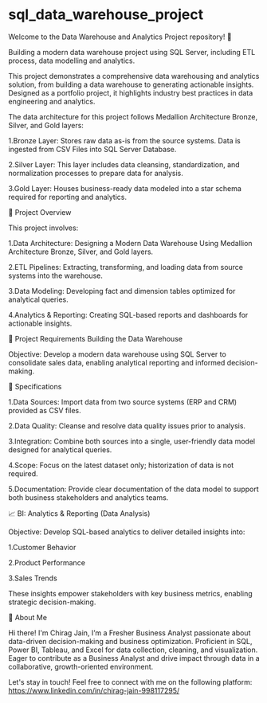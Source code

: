 # sql_data_warehouse_project
Welcome to the Data Warehouse and Analytics Project repository! 🚀

Building a modern data warehouse project using SQL Server, including ETL process, data modelling and analytics.

This project demonstrates a comprehensive data warehousing and analytics solution, from building a data warehouse to generating actionable insights. Designed as a portfolio project, it highlights industry best practices in data engineering and analytics.

The data architecture for this project follows Medallion Architecture Bronze, Silver, and Gold layers:

1.Bronze Layer: Stores raw data as-is from the source systems. Data is ingested from CSV Files into SQL Server Database.

2.Silver Layer: This layer includes data cleansing, standardization, and normalization processes to prepare data for analysis.

3.Gold Layer: Houses business-ready data modeled into a star schema required for reporting and analytics.


📖 Project Overview

This project involves:

1.Data Architecture: Designing a Modern Data Warehouse Using Medallion Architecture Bronze, Silver, and Gold layers.

2.ETL Pipelines: Extracting, transforming, and loading data from source systems into the warehouse.

3.Data Modeling: Developing fact and dimension tables optimized for analytical queries.

4.Analytics & Reporting: Creating SQL-based reports and dashboards for actionable insights.


🚀 Project Requirements
Building the Data Warehouse

Objective:
Develop a modern data warehouse using SQL Server to consolidate sales data, enabling analytical reporting and informed decision-making.


🎯 Specifications

1.Data Sources: Import data from two source systems (ERP and CRM) provided as CSV files.

2.Data Quality: Cleanse and resolve data quality issues prior to analysis.

3.Integration: Combine both sources into a single, user-friendly data model designed for analytical queries.

4.Scope: Focus on the latest dataset only; historization of data is not required.

5.Documentation: Provide clear documentation of the data model to support both business stakeholders and analytics teams.


📈 BI: Analytics & Reporting (Data Analysis)

Objective:
Develop SQL-based analytics to deliver detailed insights into:

1.Customer Behavior

2.Product Performance

3.Sales Trends

These insights empower stakeholders with key business metrics, enabling strategic decision-making.


🌟 About Me

Hi there! I'm Chirag Jain, I’m a Fresher Business Analyst passionate about data-driven decision-making and business optimization.
Proficient in SQL, Power BI, Tableau, and Excel for data collection, cleaning, and visualization. Eager to contribute as a
Business Analyst and drive impact through data in a collaborative, growth-oriented environment.

Let's stay in touch! Feel free to connect with me on the following platform: https://www.linkedin.com/in/chirag-jain-998117295/

